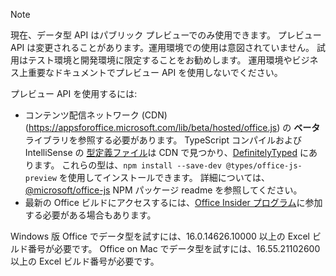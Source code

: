 > [!NOTE]
> 現在、データ型 API はパブリック プレビューでのみ使用できます。 プレビュー API は変更されることがあります。運用環境での使用は意図されていません。 試用はテスト環境と開発環境に限定することをお勧めします。 運用環境やビジネス上重要なドキュメントでプレビュー API を使用しないでください。
>
> プレビュー API を使用するには:
>
> - コンテンツ配信ネットワーク (CDN) (https://appsforoffice.microsoft.com/lib/beta/hosted/office.js) の **ベータ** ライブラリを参照する必要があります。 TypeScript コンパイルおよび IntelliSense の [型定義ファイル](https://appsforoffice.microsoft.com/lib/beta/hosted/office.d.ts)は CDN で見つかり、[DefinitelyTyped](https://raw.githubusercontent.com/DefinitelyTyped/DefinitelyTyped/master/types/office-js-preview/index.d.ts) にあります。 これらの型は、`npm install --save-dev @types/office-js-preview` を使用してインストールできます。 詳細については、[@microsoft/office-js](https://www.npmjs.com/package/@microsoft/office-js) NPM パッケージ readme を参照してください。
> - 最新の Office ビルドにアクセスするには、[Office Insider プログラム](https://insider.office.com)に参加する必要がある場合もあります。
>
> Windows 版 Office でデータ型を試すには、16.0.14626.10000 以上の Excel ビルド番号が必要です。 Office on Mac でデータ型を試すには、16.55.21102600 以上の Excel ビルド番号が必要です。